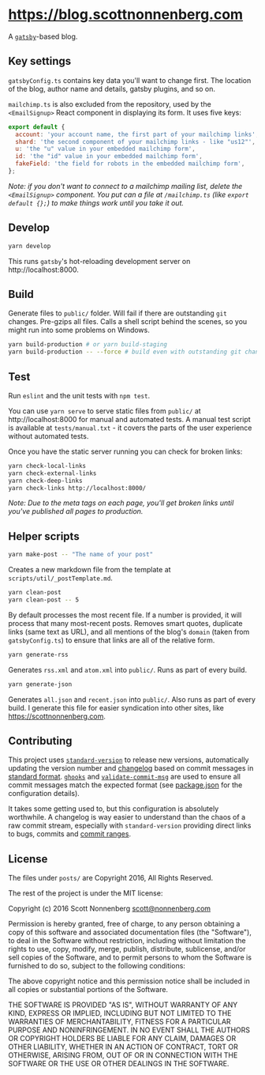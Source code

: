 # https://blog.scottnonnenberg.com

A [`gatsby`](https://github.com/gatsbyjs/gatsby)-based blog.

## Key settings

`gatsbyConfig.ts` contains key data you'll want to change first. The location of the blog, author name and details, gatsby plugins, and so on.

`mailchimp.ts` is also excluded from the repository, used by the `<EmailSignup>` React component in displaying its form. It uses five keys:

```javascript
export default {
  account: 'your account name, the first part of your mailchimp links',
  shard: 'the second component of your mailchimp links - like "us12"',
  u: 'the "u" value in your embedded mailchimp form',
  id: 'the "id" value in your embedded mailchimp form',
  fakeField: 'the field for robots in the embedded mailchimp form',
};
```

_Note: if you don't want to connect to a mailchimp mailing list, delete the `<EmailSignup>` component. You put can a file at `/mailchimp.ts` (like `export default {};`) to make things work until you take it out._

## Develop

```bash
yarn develop
```

This runs `gatsby`'s hot-reloading development server on http://localhost:8000.

## Build

Generate files to `public/` folder. Will fail if there are outstanding `git` changes. Pre-gzips all files. Calls a shell script behind the scenes, so you might run into some problems on Windows.

```bash
yarn build-production # or yarn build-staging
yarn build-production -- --force # build even with outstanding git changes
```

## Test

Run `eslint` and the unit tests with `npm test`.

You can use `yarn serve` to serve static files from `public/` at http://localhost:8000 for manual and automated tests. A manual test script is available at `tests/manual.txt` - it covers the parts of the user experience without automated tests.

Once you have the static server running you can check for broken links:

```bash
yarn check-local-links
yarn check-external-links
yarn check-deep-links
yarn check-links http://localhost:8000/
```

_Note: Due to the meta tags on each page, you'll get broken links until you've published all pages to production._

## Helper scripts

```bash
yarn make-post -- "The name of your post"
```

Creates a new markdown file from the template at `scripts/util/_postTemplate.md`.

```bash
yarn clean-post
yarn clean-post -- 5
```

By default processes the most recent file. If a number is provided, it will process that many most-recent posts. Removes smart quotes, duplicate links (same text as URL), and all mentions of the blog's `domain` (taken from `gatsbyConfig.ts`) to ensure that links are all of the relative form.

```bash
yarn generate-rss
```

Generates `rss.xml` and `atom.xml` into `public/`. Runs as part of every build.

```bash
yarn generate-json
```

Generates `all.json` and `recent.json` into `public/`. Also runs as part of every build. I generate this file for easier syndication into other sites, like https://scottnonnenberg.com.

## Contributing

This project uses [`standard-version`](https://github.com/conventional-changelog/standard-version) to release new versions, automatically updating the version number and [changelog](https://github.com/scottnonnenberg/blog/blob/master/CHANGELOG.md) based on commit messages in [standard format](https://github.com/bcoe/conventional-changelog-standard/blob/master/convention.md). [`ghooks`](https://github.com/gtramontina/ghooks) and [`validate-commit-msg`](https://github.com/kentcdodds/validate-commit-msg) are used to ensure all commit messages match the expected format (see [package.json](https://github.com/scottnonnenberg/blog/blob/master/package.json) for the configuration details).

It takes some getting used to, but this configuration is absolutely worthwhile. A changelog is way easier to understand than the chaos of a raw commit stream, especially with `standard-version` providing direct links to bugs, commits and [commit ranges](https://github.com/scottnonnenberg/blog/compare/v0.5.0...v0.6.0).

## License

The files under `posts/` are Copyright 2016, All Rights Reserved.

The rest of the project is under the MIT license:

Copyright (c) 2016 Scott Nonnenberg <scott@nonnenberg.com>

Permission is hereby granted, free of charge, to any person obtaining a copy of this software and
associated documentation files (the "Software"), to deal in the Software without restriction,
including without limitation the rights to use, copy, modify, merge, publish, distribute,
sublicense, and/or sell copies of the Software, and to permit persons to whom the Software is
furnished to do so, subject to the following conditions:

The above copyright notice and this permission notice shall be included in all copies or
substantial portions of the Software.

THE SOFTWARE IS PROVIDED "AS IS", WITHOUT WARRANTY OF ANY KIND, EXPRESS OR IMPLIED, INCLUDING BUT
NOT LIMITED TO THE WARRANTIES OF MERCHANTABILITY, FITNESS FOR A PARTICULAR PURPOSE AND
NONINFRINGEMENT. IN NO EVENT SHALL THE AUTHORS OR COPYRIGHT HOLDERS BE LIABLE FOR ANY CLAIM,
DAMAGES OR OTHER LIABILITY, WHETHER IN AN ACTION OF CONTRACT, TORT OR OTHERWISE, ARISING FROM, OUT
OF OR IN CONNECTION WITH THE SOFTWARE OR THE USE OR OTHER DEALINGS IN THE SOFTWARE.
